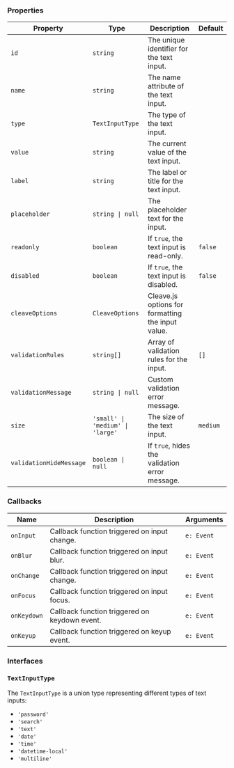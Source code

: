 ### Properties

| Property                | Type                             | Description                                       | Default  |
| ----------------------- | -------------------------------- | ------------------------------------------------- | -------- |
| `id`                    | `string`                         | The unique identifier for the text input.         |          |
| `name`                  | `string`                         | The name attribute of the text input.             |          |
| `type`                  | `TextInputType`                  | The type of the text input.                       |          |
| `value`                 | `string`                         | The current value of the text input.              |          |
| `label`                 | `string`                         | The label or title for the text input.            |          |
| `placeholder`           | `string \| null`                 | The placeholder text for the input.               |          |
| `readonly`              | `boolean`                        | If `true`, the text input is read-only.           | `false`  |
| `disabled`              | `boolean`                        | If `true`, the text input is disabled.            | `false`  |
| `cleaveOptions`         | `CleaveOptions`                  | Cleave.js options for formatting the input value. |          |
| `validationRules`       | `string[]`                       | Array of validation rules for the input.          | `[]`     |
| `validationMessage`     | `string \| null`                 | Custom validation error message.                  |          |
| `size`                  | `'small' \| 'medium' \| 'large'` | The size of the text input.                       | `medium` |
| `validationHideMessage` | `boolean \| null`                | If `true`, hides the validation error message.    |          |

### Callbacks

| Name        | Description                                   | Arguments  |
| ----------- | --------------------------------------------- | ---------- |
| `onInput`   | Callback function triggered on input change.  | `e: Event` |
| `onBlur`    | Callback function triggered on input blur.    | `e: Event` |
| `onChange`  | Callback function triggered on input change.  | `e: Event` |
| `onFocus`   | Callback function triggered on input focus.   | `e: Event` |
| `onKeydown` | Callback function triggered on keydown event. | `e: Event` |
| `onKeyup`   | Callback function triggered on keyup event.   | `e: Event` |

### Interfaces

### `TextInputType`

The `TextInputType` is a union type representing different types of text inputs:

-   `'password'`
-   `'search'`
-   `'text'`
-   `'date'`
-   `'time'`
-   `'datetime-local'`
-   `'multiline'`
